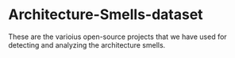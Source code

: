 # Architecture-Smells-dataset
These are the varioius open-source projects that we have used for detecting and analyzing the  architecture smells.
